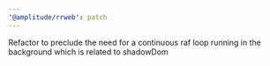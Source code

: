 ```yaml
---
'@amplitude/rrweb': patch
---
```


Refactor to preclude the need for a continuous raf loop running in the background which is related to shadowDom

